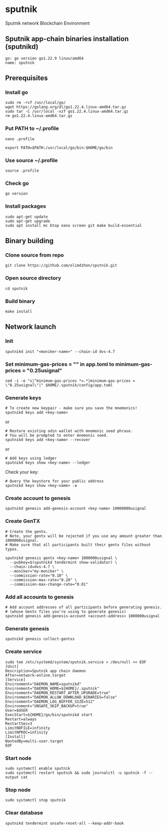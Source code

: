 # sputnik

Sputnik network Blockchain Environment

## Sputnik app-chain binaries installation (sputnikd)

```
go: go version go1.22.9 linux/amd64
name: sputnik
```

## Prerequisites

### Install go

```
sudo rm -rvf /usr/local/go/
wget https://golang.org/dl/go1.22.4.linux-amd64.tar.gz
sudo tar -C /usr/local -xzf go1.22.4.linux-amd64.tar.gz
rm go1.22.4.linux-amd64.tar.gz
```

### Put PATH to ~/.profile

```
nano .profile
```

```
export PATH=$PATH:/usr/local/go/bin:$HOME/go/bin
```

### Use source ~/.profile

```
source .profile
```

### Check go

```
go version
```

### Install packages

```
sudo apt-get update
sudo apt-get upgrade
sudo apt install mc btop nano screen git make build-essential
```

## Binary building

### Clone source from repo

```
git clone https://github.com/olimdzhon/sputnik.git
```

### Open source directory

```
cd sputnik
```

### Build binary

```
make install
```

## Network launch

### Init

```bash:
sputnikd init "<moniker-name>" --chain-id dvs-4.7
```

### Set minimum-gas-prices = "" in app.toml to minimum-gas-prices = "0.25usignal"

```
sed -i -e "s|^minimum-gas-prices *=.*|minimum-gas-prices = \"0.25usignal\"|" $HOME/.sputnik/config/app.toml
```

### Generate keys

```bash:
# To create new keypair - make sure you save the mnemonics!
sputnikd keys add <key-name>
```

or

```
# Restore existing odin wallet with mnemonic seed phrase.
# You will be prompted to enter mnemonic seed.
sputnikd keys add <key-name> --recover
```

or

```
# Add keys using ledger
sputnikd keys show <key-name> --ledger
```

Check your key:

```
# Query the keystore for your public address
sputnikd keys show <key-name> -a
```

### Create account to genesis

```
sputnikd genesis add-genesis-account <key-name> 10000000usignal
```

### Create GenTX

```
# Create the gentx.
# Note, your gentx will be rejected if you use any amount greater than 1000000usignal.
# Make sure that all participants built their gentx files without typos.

sputnikd genesis gentx <key-name> 1000000usignal \
  --pubkey=$(sputnikd tendermint show-validator) \
  --chain-id=dvs-4.7 \
  --moniker="my-moniker" \
  --commission-rate="0.10" \
  --commission-max-rate="0.20" \
  --commission-max-change-rate="0.01"
```

### Add all accounts to genesis

```
# Add account addresses of all participants before generating genesis.
# (whose Gentx files you're using to generate genesis)
sputnikd genesis add-genesis-account <account-address> 1000000usignal
```

### Generate genesis

```
sputnikd genesis collect-gentxs
```

### Create service

```
sudo tee /etc/systemd/system/sputnik.service > /dev/null << EOF
[Unit]
Description=Sputnik app chain daemon
After=network-online.target
[Service]
Environment="DAEMON_NAME=sputnikd"
Environment="DAEMON_HOME=${HOME}/.sputnik"
Environment="DAEMON_RESTART_AFTER_UPGRADE=true"
Environment="DAEMON_ALLOW_DOWNLOAD_BINARIES=false"
Environment="DAEMON_LOG_BUFFER_SIZE=512"
Environment="UNSAFE_SKIP_BACKUP=true"
User=$USER
ExecStart=${HOME}/go/bin/sputnikd start
Restart=always
RestartSec=3
LimitNOFILE=infinity
LimitNPROC=infinity
[Install]
WantedBy=multi-user.target
EOF
```

### Start node

```
sudo systemctl enable sputnik
sudo systemctl restart sputnik && sudo journalctl -u sputnik -f --output cat
```

### Stop node

```
sudo systemctl stop sputnik
```

### Clear database

```
sputnikd tendermint unsafe-reset-all --keep-addr-book
```
